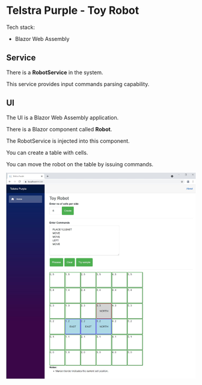 # Telstra Purple - Toy Robot

Tech stack:

* Blazor Web Assembly

## Service

There is a **RobotService** in the system.

This service provides input commands parsing capability.

## UI

The UI is a Blazor Web Assembly application.

There is a Blazor component called **Robot**.

The RobotService is injected into this component.

You can create a table with cells.

You can move the robot on the table by issuing commands.

![Screenshot](https://github.com/VeritasSoftware/TelstraPurple/blob/main/Screenshot.JPG)